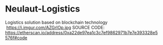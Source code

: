 # Neulaut-Logistics
Logistics solution based on blockchain technology  https://i.imgur.com/AZGrIOp.jpg
SOURCE CODE: https://etherscan.io/address/0xa22de97ea1c3c7ef9862971b7e7e393328e5576f#code

